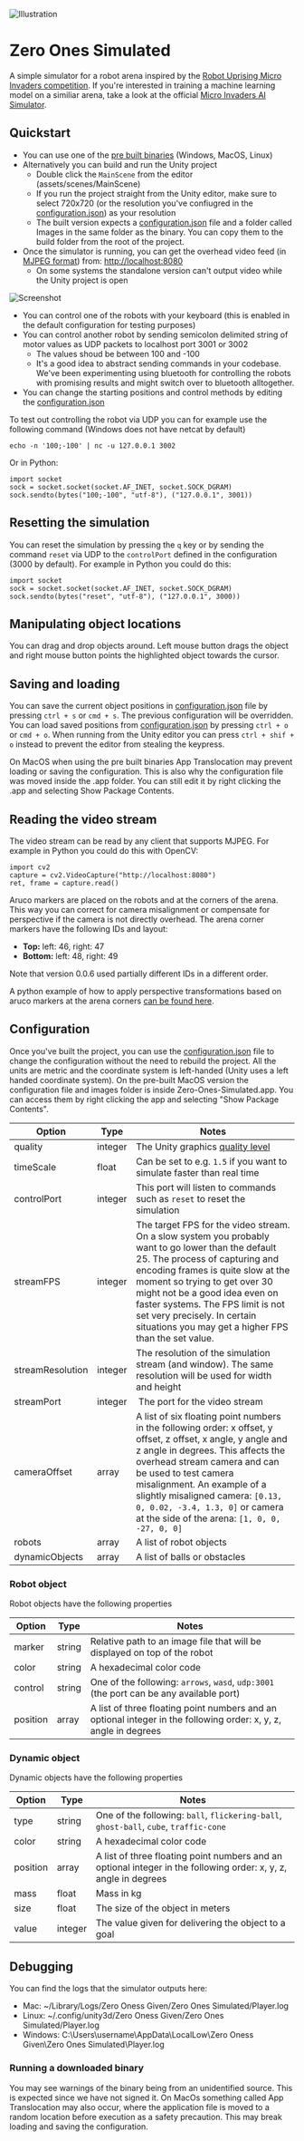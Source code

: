 ![Illustration](https://repository-images.githubusercontent.com/268081145/c5953400-e350-11ea-8386-185060a80f35)

# Zero Ones Simulated
A simple simulator for a robot arena inspired by the [Robot Uprising Micro Invaders competition](https://robotuprising.fi/hackathon/hackathon-microinvaders/). If you're interested in training a machine learning model on a similiar arena, take a look at the official [Micro Invaders AI Simulator](https://github.com/robot-uprising-hq/ai-simulator).

## Quickstart
- You can use one of the [pre built binaries](https://github.com/zero-ones-given/zero-ones-simulated/releases) (Windows, MacOS, Linux)
- Alternatively you can build and run the Unity project
    - Double click the `MainScene` from the editor (assets/scenes/MainScene)
    - If you run the project straight from the Unity editor, make sure to select 720x720 (or the resolution you've confiugred in the [configuration.json](configuration.json)) as your resolution
    - The built version expects a [configuration.json](configuration.json) file and a folder called Images in the same folder as the binary. You can copy them to the build folder from the root of the project.
- Once the simulator is running, you can get the overhead video feed (in [MJPEG format](https://en.wikipedia.org/wiki/Motion_JPEG)) from: [http://localhost:8080](http://localhost:8080)
    - On some systems the standalone version can't output video while the Unity project is open

![Screenshot](screenshot.jpg)

- You can control one of the robots with your keyboard (this is enabled in the default configuration for testing purposes)
- You can control another robot by sending semicolon delimited string of motor values as UDP packets to localhost port 3001 or 3002
    - The values shoud be between 100 and -100
    - It's a good idea to abstract sending commands in your codebase. We've been experimenting using bluetooth for controlling the robots with promising results and might switch over to bluetooth alltogether.
- You can change the starting positions and control methods by editing the [configuration.json](configuration.json)

To test out controlling the robot via UDP you can for example use the following command (Windows does not have netcat by default)
```
echo -n '100;-100' | nc -u 127.0.0.1 3002
```
Or in Python:
```
import socket
sock = socket.socket(socket.AF_INET, socket.SOCK_DGRAM)
sock.sendto(bytes("100;-100", "utf-8"), ("127.0.0.1", 3001))
```

## Resetting the simulation
You can reset the simulation by pressing the `q` key or by sending the command `reset` via UDP to the `controlPort` defined in the configuration (3000 by default). For example in Python you could do this:
```
import socket
sock = socket.socket(socket.AF_INET, socket.SOCK_DGRAM)
sock.sendto(bytes("reset", "utf-8"), ("127.0.0.1", 3000))
```

## Manipulating object locations
You can drag and drop objects around. Left mouse button drags the object and right mouse button points the highlighted object towards the cursor.

## Saving and loading
You can save the current object positions in [configuration.json](configuration.json) file by pressing `ctrl + s` or `cmd + s`. The previous configuration will be overridden.
You can load saved positions from [configuration.json](configuration.json) by pressing `ctrl + o` or `cmd + o`.
When running from the Unity editor you can press `ctrl + shif + o` instead to prevent the editor from stealing the keypress.

On MacOS when using the pre built binaries App Translocation may prevent loading or saving the configuration. This is also why the configuration file was moved inside the .app folder. You can still edit it by right clicking the .app and selecting Show Package Contents.

## Reading the video stream
The video stream can be read by any client that supports MJPEG. For example in Python you could do this with OpenCV:
```
import cv2
capture = cv2.VideoCapture("http://localhost:8080")
ret, frame = capture.read()
```

Aruco markers are placed on the robots and at the corners of the arena. This way you can correct for camera misalignment or compensate for perspective if the camera is not directly overhead. The arena corner markers have the following IDs and layout:
- **Top:** left: 46, right: 47
- **Bottom:** left: 48, right: 49

Note that version 0.0.6 used partially different IDs in a different order.

A python example of how to apply perspective transformations based on aruco markers at the arena corners [can be found here](https://github.com/zero-ones-given/perspective-correction-example).

## Configuration
Once you've built the project, you can use the [configuration.json](configuration.json) file to change the configuration without the need to rebuild the project. All the units are metric and the coordinate system is left-handed (Unity uses a left handed coordinate system). On the pre-built MacOS version the configuration file and images folder is inside Zero-Ones-Simulated.app. You can access them by right clicking the app and selecting "Show Package Contents".

| Option           | Type    | Notes |
| ---------------- | ------- | ----- |
| quality          | integer | The Unity graphics [quality level](https://docs.unity3d.com/ScriptReference/QualitySettings.SetQualityLevel.html)
| timeScale        | float   | Can be set to e.g. `1.5` if you want to simulate faster than real time
| controlPort      | integer | This port will listen to commands such as `reset` to reset the simulation
| streamFPS        | integer | The target FPS for the video stream. On a slow system you probably want to go lower than the default 25. The process of capturing and encoding frames is quite slow at the moment so trying to get over 30 might not be a good idea even on faster systems. The FPS limit is not set very precisely. In certain situations you may get a higher FPS than the set value.
| streamResolution | integer | The resolution of the simulation stream (and window). The same resolution will be used for width and height
| streamPort       | integer | The port for the video stream
| cameraOffset     | array   | A list of six floating point numbers in the following order: x offset, y offset, z offset, x angle, y angle and z angle in degrees. This affects the overhead stream camera and can be used to test camera misalignment. An example of a slightly misaligned camera: `[0.13, 0, 0.02, -3.4, 1.3, 0]` or camera at the side of the arena: `[1, 0, 0, -27, 0, 0]`
| robots           | array   | A list of robot objects
| dynamicObjects   | array   | A list of balls or obstacles

### Robot object
Robot objects have the following properties

| Option           | Type    | Notes |
| ---------------- | ------- | ----- |
| marker           | string  | Relative path to an image file that will be displayed on top of the robot
| color            | string  | A hexadecimal color code
| control          | string  | One of the following: `arrows`, `wasd`, `udp:3001` (the port can be any available port)
| position         | array   | A list of three floating point numbers and an optional integer in the following order: x, y, z, angle in degrees

### Dynamic object
Dynamic objects have the following properties

| Option           | Type    | Notes |
| ---------------- | ------- | ----- |
| type             | string  | One of the following: `ball`, `flickering-ball`, `ghost-ball`, `cube`, `traffic-cone`
| color            | string  | A hexadecimal color code
| position         | array   | A list of three floating point numbers and an optional integer in the following order: x, y, z, angle in degrees
| mass             | float   | Mass in kg
| size             | float   | The size of the object in meters
| value            | integer | The value given for delivering the object to a goal

## Debugging
You can find the logs that the simulator outputs here:
- Mac: ~/Library/Logs/Zero Oness Given/Zero Ones Simulated/Player.log
- Linux: ~/.config/unity3d/Zero Oness Given/Zero Ones Simulated/Player.log
- Windows: C:\Users\username\AppData\LocalLow\Zero Oness Given\Zero Ones Simulated\Player.log

### Running a downloaded binary
You may see warnings of the binary being from an unidentified source. This is expected since we have not signed it. On MacOs something called App Translocation may also occur, where the application file is moved to a random location before execution as a safety precaution. This may break loading and saving the configuration.
